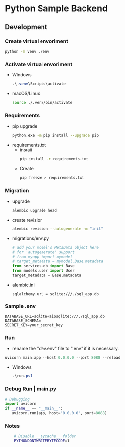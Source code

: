 # Python Sample Backend

## Development
     
### Create virtual envoriment
```bash
python -m venv .venv
```
### Activate virtual envoriment
- Windows
    ```powershell
    .\.venv\Scripts\activate    
    ```
- macOS/Linux
    ```bash
    source ./.venv/bin/activate    
    ```
### Requirements 
- pip upgrade
   ```bash
   python.exe -m pip install --upgrade pip
   ```
- requirements.txt
    - Install
        ```bash
        pip install -r requirements.txt
        ```
    - Create
        ```bash
        pip freeze > requirements.txt
        ```
### Migration
- upgrade
    ```bash
    alembic upgrade head
    ```
- create revision
    ```bash
    alembic revision --autogenerate -m "init"
    ```
- migrations/env.py
    ```python
    # add your model's MetaData object here
    # for 'autogenerate' support
    # from myapp import mymodel
    # target_metadata = mymodel.Base.metadata
    from services.db import Base
    from models.user import User
    target_metadata = Base.metadata
    ```
- alembic.ini
    ```
    sqlalchemy.url = sqlite:///./sql_app.db
    ```

### Sample .env
```
DATABASE_URL=sqlite+aiosqlite:///./sql_app.db
DATABASE_SCHEMA=
SECRET_KEY=your_secret_key
```

### Run
- rename the "dev.env" file to ".env" if it is necessary.
```powershell
uvicorn main:app --host 0.0.0.0 --port 8088 --reload
```
- Windows
    ```powershell
    .\run.ps1  
    ```
### Debug Run | main.py
```python
# Debugging
import uvicorn
if __name__ == "__main__":
   uvicorn.run(app, host="0.0.0.0", port=8088)
``` 
### Notes
```bash
    # Disable __pycache__ folder
    PYTHONDONTWRITEBYTECODE=1
```